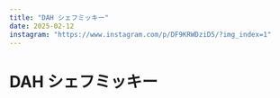 ```yaml
---
title: "DAH シェフミッキー"
date: 2025-02-12
instagram: "https://www.instagram.com/p/DF9KRWDziD5/?img_index=1"
---
```


# DAH シェフミッキー 